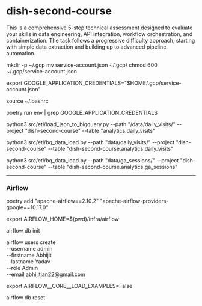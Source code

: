 # dish-second-course
This is a comprehensive 5-step technical assessment designed to evaluate your skills in data engineering, API integration, workflow orchestration, and containerization. The task follows a progressive difficulty approach, starting with simple data extraction and building up to advanced pipeline automation.


mkdir -p ~/.gcp
mv service-account.json ~/.gcp/
chmod 600 ~/.gcp/service-account.json


export GOOGLE_APPLICATION_CREDENTIALS="$HOME/.gcp/service-account.json"

source ~/.bashrc

poetry run env | grep GOOGLE_APPLICATION_CREDENTIALS


python3 src/etl/load_json_to_bigquery.py   --path "/data/daily_visits/"   --project "dish-second-course"   --table "analytics.daily_visits"

python3 src/etl/bq_data_load.py   --path "data/daily_visits/"   --project "dish-second-course"   --table "dish-second-course.analytics.daily_visits"

python3 src/etl/bq_data_load.py   --path "data/ga_sessions/"   --project "dish-second-course"   --table "dish-second-course.analytics.ga_sessions"


--------------------------------------------------------------------------------
### Airflow

poetry add "apache-airflow==2.10.2" "apache-airflow-providers-google==10.17.0"

export AIRFLOW_HOME=$(pwd)/infra/airflow

airflow db init

airflow users create \
    --username admin \
    --firstname Abhijit \
    --lastname Yadav \
    --role Admin \
    --email abhijitjan22@gmail.com

export AIRFLOW__CORE__LOAD_EXAMPLES=False

airflow db reset







